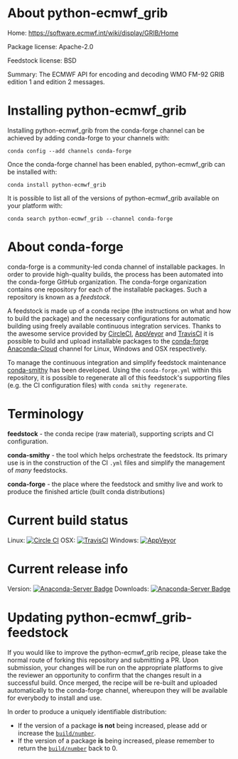 About python-ecmwf_grib
=======================

Home: https://software.ecmwf.int/wiki/display/GRIB/Home

Package license: Apache-2.0

Feedstock license: BSD

Summary: The ECMWF API for encoding and decoding WMO FM-92 GRIB edition 1 and edition 2 messages.



Installing python-ecmwf_grib
============================

Installing python-ecmwf_grib from the conda-forge channel can be achieved by adding conda-forge to your channels with:

```
conda config --add channels conda-forge
```

Once the conda-forge channel has been enabled, python-ecmwf_grib can be installed with:

```
conda install python-ecmwf_grib
```

It is possible to list all of the versions of python-ecmwf_grib available on your platform with:

```
conda search python-ecmwf_grib --channel conda-forge
```


About conda-forge
=================

conda-forge is a community-led conda channel of installable packages.
In order to provide high-quality builds, the process has been automated into the
conda-forge GitHub organization. The conda-forge organization contains one repository 
for each of the installable packages. Such a repository is known as a *feedstock*.

A feedstock is made up of a conda recipe (the instructions on what and how to build
the package) and the necessary configurations for automatic building using freely
available continuous integration services. Thanks to the awesome service provided by
[CircleCI](https://circleci.com/), [AppVeyor](http://www.appveyor.com/)
and [TravisCI](https://travis-ci.org/) it is possible to build and upload installable
packages to the [conda-forge](https://anaconda.org/conda-forge)
[Anaconda-Cloud](http://docs.anaconda.org/) channel for Linux, Windows and OSX respectively.

To manage the continuous integration and simplify feedstock maintenance
[conda-smithy](http://github.com/conda-forge/conda-smithy) has been developed.
Using the ``conda-forge.yml`` within this repository, it is possible to regenerate all of
this feedstock's supporting files (e.g. the CI configuration files) with ``conda smithy regenerate``.


Terminology
===========

**feedstock** - the conda recipe (raw material), supporting scripts and CI configuration.

**conda-smithy** - the tool which helps orchestrate the feedstock.
                   Its primary use is in the construction of the CI ``.yml`` files
                   and simplify the management of *many* feedstocks.

**conda-forge** - the place where the feedstock and smithy live and work to
                  produce the finished article (built conda distributions)

Current build status
====================
Linux: [![Circle CI](https://circleci.com/gh/conda-forge/python-ecmwf_grib-feedstock.svg?style=svg)](https://circleci.com/gh/conda-forge/python-ecmwf_grib-feedstock)
OSX: [![TravisCI](https://travis-ci.org/conda-forge/python-ecmwf_grib-feedstock.svg?branch=master)](https://travis-ci.org/conda-forge/python-ecmwf_grib-feedstock) 
Windows: [![AppVeyor](https://ci.appveyor.com/api/projects/status/github/conda-forge/python-ecmwf_grib-feedstock?svg=True)](https://ci.appveyor.com/project/conda-forge/python-ecmwf_grib-feedstock/branch/master)

Current release info
====================
Version: [![Anaconda-Server Badge](https://anaconda.org/conda-forge/python-ecmwf_grib/badges/version.svg)](https://anaconda.org/conda-forge/python-ecmwf_grib)
Downloads: [![Anaconda-Server Badge](https://anaconda.org/conda-forge/python-ecmwf_grib/badges/downloads.svg)](https://anaconda.org/conda-forge/python-ecmwf_grib)


Updating python-ecmwf_grib-feedstock
====================================

If you would like to improve the python-ecmwf_grib recipe, please take the normal
route of forking this repository and submitting a PR. Upon submission, your changes will
be run on the appropriate platforms to give the reviewer an opportunity to confirm that the
changes result in a successful build. Once merged, the recipe will be re-built and uploaded
automatically to the conda-forge channel, whereupon they will be available for everybody to
install and use.

In order to produce a uniquely identifiable distribution:
 * If the version of a package **is not** being increased, please add or increase
   the [``build/number``](http://conda.pydata.org/docs/building/meta-yaml.html#build-number-and-string). 
 * If the version of a package **is** being increased, please remember to return
   the [``build/number``](http://conda.pydata.org/docs/building/meta-yaml.html#build-number-and-string)
   back to 0.
